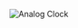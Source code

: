 ![Analog Clock](https://github.com/cengiztankas/Analog-Clock/assets/97387158/b2b14e5d-bea6-4c81-ab3d-02c0d26cc594)
